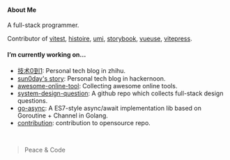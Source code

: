 

#### About Me

A full-stack programmer. 

Contributor of [vitest](https://github.com/vitest-dev/vitest), [histoire](https://github.com/histoire-dev/histoire), [umi](https://github.com/umijs/umi), [storybook](https://github.com/storybookjs/storybook), [vueuse](https://github.com/vueuse/vueuse), [vitepress](https://github.com/vuejs/vitepress).

#### I’m currently working on...

- [技术0到1](https://www.zhihu.com/column/c_1302591122619637760): Personal tech blog in zhihu.
- [sun0day's story](https://hackernoon.com/u/sun0day): Personal tech blog in hackernoon.
- [awesome-online-tool](https://github.com/sun0day/awesome-online-tool): Collecting awesome online tools.
- [system-design-question](https://github.com/sun0day/system-design-question): A github repo which collects full-stack design questions.
- [go-async](https://github.com/sun0day/async): A ES7-style async/await implementation lib based on Goroutine + Channel in Golang.
- [contribution](https://github.com/pulls?q=is%3Apr+author%3Asun0day+archived%3Afalse+is%3Aclosed): contribution to opensource repo.

<br />

>  Peace & Code



<!--
**sun0day/sun0day** is a ✨ _special_ ✨ repository because its `README.md` (this file) appears on your GitHub profile.

Here are some ideas to get you started:

- 🔭 I’m currently working on ...
- 🌱 I’m currently learning ...
- 👯 I’m looking to collaborate on ...
- 🤔 I’m looking for help with ...
- 💬 Ask me about ...
- 📫 How to reach me: ...
- 😄 Pronouns: ...
- ⚡ Fun fact: ...
-->

